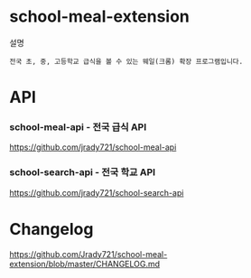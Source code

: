 # school-meal-extension

설명

```
전국 초, 중, 고등학교 급식을 볼 수 있는 웨일(크롬) 확장 프로그램입니다.
```

# API

### school-meal-api - 전국 급식 API

https://github.com/jrady721/school-meal-api

### school-search-api - 전국 학교 API

https://github.com/jrady721/school-search-api

# Changelog

https://github.com/Jrady721/school-meal-extension/blob/master/CHANGELOG.md
